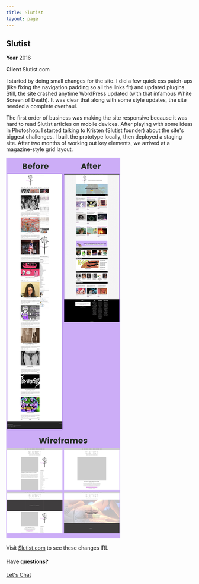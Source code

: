 ```yaml
---
title: Slutist
layout: page
---
```


<div class="container-float">
  <h2>Slutist</h2>
  <p><strong>Year</strong> 2016</p>
  <p><strong>Client</strong> Slutist.com</p>
  <p>I started by doing small changes for the site. I did a few quick css patch-ups (like fixing the navigation padding so all the links fit) and updated plugins. Still, the site crashed anytime WordPress updated (with that infamous White Screen of Death). It was clear that along with some style updates, the site needed a complete overhaul.</p>
  <p>The first order of business was making the site responsive because it was hard to read Slutist articles on mobile devices. After playing with some ideas in Photoshop. I started talking to Kristen (Slutist founder) about the site's biggest challenges. I built the prototype locally, then deployed a staging site. After two months of working out key elements, we arrived at a magazine-style grid layout.</p>
</div>
<div class="container-float">
  <img src="/assets/project/slutist-1.png" alt="">
</div>
<div class="container-float text-center">
</div>
<div class="cta">
  <p>Visit <a href="http://slutist.com" target="_blank">Slutist.com</a> to see these changes IRL</p>
  <h4>Have questions?</h4>
  <a href="/#future" class="btn"><i class="fa fa-x3 fa-envelope-o btn-icon-pad"></i>Let's Chat</a>
</div>
